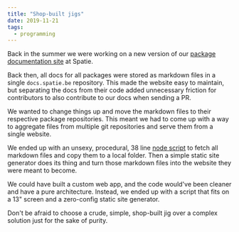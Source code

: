 ```yaml
---
title: "Shop-built jigs"
date: 2019-11-21
tags:
  - programming
---
```


Back in the summer we were working on a new version of our [package documentation site](https://docs.spatie.be/) at Spatie.

Back then, all docs for all packages were stored as markdown files in a single `docs.spatie.be` repository. This made the website easy to maintain, but separating the docs from their code added unnecessary friction for contributors to also contribute to our docs when sending a PR.

We wanted to change things up and move the markdown files to their respective package repositories. This meant we had to come up with a way to aggregate files from multiple git repositories and serve them from a single website.

We ended up with an unsexy, procedural, 38 line [node script](https://github.com/spatie/docs.spatie.be/blob/3f533aead2e31ea0f8eb12f4c0a62e43bab1243f/fetch-content.js) to fetch all markdown files and copy them to a local folder. Then a simple static site generator does its thing and turn those markdown files into the website they were meant to become.

We could have built a custom web app, and the code would've been cleaner and have a pure architecture. Instead, we ended up with a script that fits on a 13" screen and a zero-config static site generator.

Don't be afraid to choose a crude, simple, shop-built jig over a complex solution just for the sake of purity.
